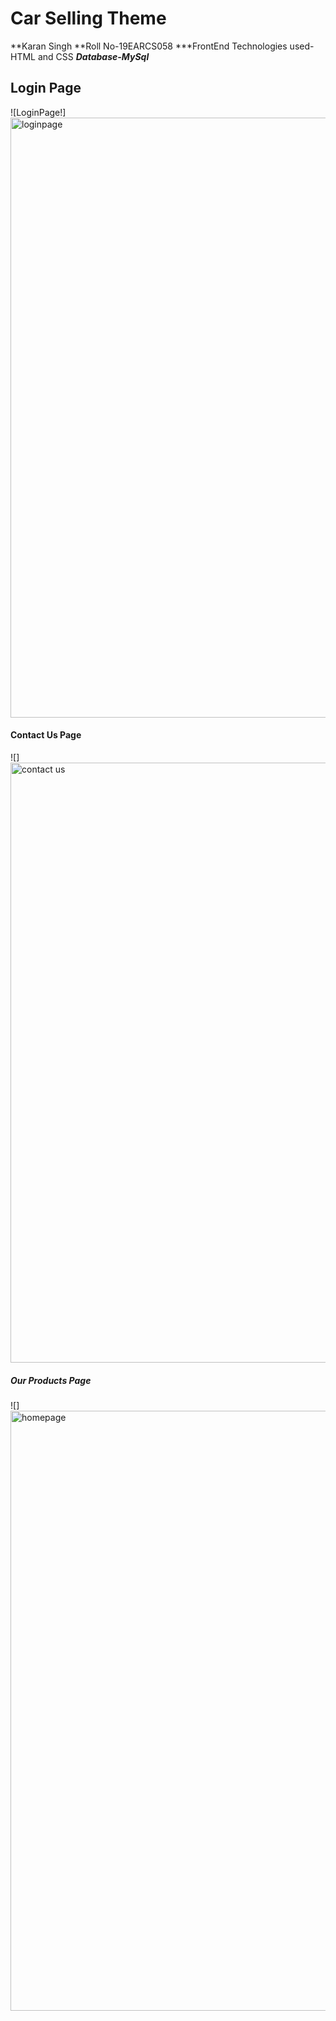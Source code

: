# Car Selling Theme
**Karan Singh
**Roll No-19EARCS058
***FrontEnd Technologies used-HTML and CSS 
***Database-MySql***
## Login Page
![LoginPage!]<img width="960" alt="loginpage" src="https://user-images.githubusercontent.com/104409593/222198926-e9079584-0575-4238-b61b-11ca96cdae49.png">

#### Contact Us Page
![]<img width="960" alt="contact us" src="https://user-images.githubusercontent.com/104409593/222198996-98136e65-0266-440e-8720-ec350a8329c1.png">
##### Our Products Page
![]<img width="960" alt="homepage" src="https://user-images.githubusercontent.com/104409593/222198795-371434bb-fb1c-4f8d-bad9-46156284c762.png">




